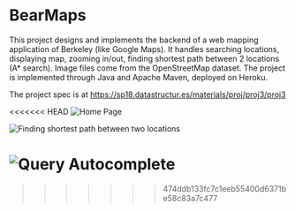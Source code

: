 # BearMaps

This project designs and implements the backend of a web mapping application of Berkeley (like Google Maps). It handles searching locations, displaying map, zooming in/out, finding shortest path between 2 locations (A* search). Image files come from the OpenStreetMap dataset. The project is implemented through Java and Apache Maven, deployed on Heroku. 

The project spec is at https://sp18.datastructur.es/materials/proj/proj3/proj3

<<<<<<< HEAD
![Home Page](http://images/CAPTURE.png)

![Finding shortest path between two locations](http://images/findShortestPath.png)

![Query Autocomplete](http://images/queryAutocomplete.png)
=======

>>>>>>> 474ddb133fc7c1eeb55400d6371be58c83a7c477
